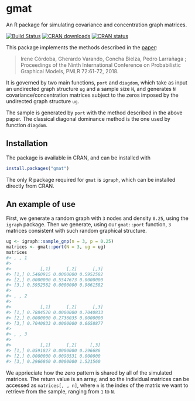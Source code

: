 
<!-- README.md is generated from README.Rmd. Please edit that file -->
gmat
====

An R package for simulating covariance and concentration graph matrices.

[![Build Status](https://travis-ci.org/irenecrsn/gmat.svg?branch=master)](https://travis-ci.org/irenecrsn/gmat) [![CRAN downloads](http://cranlogs.r-pkg.org/badges/grand-total/gmat)](http://cran.r-project.org/package=gmat) [![CRAN status](http://www.r-pkg.org/badges/version/gmat)](http://cran.r-project.org/package=gmat)

This package implements the methods described in the [paper](http://proceedings.mlr.press/v72/cordoba18a.html):

> Irene Córdoba, Gherardo Varando, Concha Bielza, Pedro Larrañaga ; Proceedings of the Ninth International Conference on Probabilistic Graphical Models, PMLR 72:61-72, 2018.

It is governed by two main functions, `port` and `diagdom`, which take as input an undirected graph structure `ug` and a sample size `N`, and generates `N` covariance/concentration matrices subject to the zeros imposed by the undirected graph structure `ug`.

The sample is generated by `port` with the method described in the above paper. The classical diagonal dominance method is the one used by function `diagdom`.

Installation
------------

The package is available in CRAN, and can be installed with

``` r
install.packages("gmat")
```

The only R package required for `gmat` is `igraph`, which can be installed directly from CRAN.

An example of use
-----------------

First, we generate a random graph with `3` nodes and density `0.25`, using the `igraph` package. Then we generate, using our `gmat::port` function, `3` matrices consistent with such random graphical structure.

``` r
ug <- igraph::sample_gnp(n = 3, p = 0.25)
matrices <- gmat::port(N = 3, ug = ug)
matrices
#> , , 1
#> 
#>           [,1]      [,2]      [,3]
#> [1,] 0.5460915 0.0000000 0.5952582
#> [2,] 0.0000000 0.5547673 0.0000000
#> [3,] 0.5952582 0.0000000 0.9661582
#> 
#> , , 2
#> 
#>           [,1]      [,2]      [,3]
#> [1,] 0.7884520 0.0000000 0.7040833
#> [2,] 0.0000000 0.2736035 0.0000000
#> [3,] 0.7040833 0.0000000 0.6658877
#> 
#> , , 3
#> 
#>           [,1]      [,2]     [,3]
#> [1,] 0.0591827 0.0000000 0.296686
#> [2,] 0.0000000 0.0090531 0.000000
#> [3,] 0.2966860 0.0000000 1.521560
```

We apprieciate how the zero pattern is shared by all of the simulated matrices. The return value is an array, and so the individual matrices can be accessed as `matrices[, , n]`, where `n` is the index of the matrix we want to retrieve from the sample, ranging from `1` to `N`.
